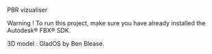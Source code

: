 PBR vizualiser

Warning !
To run this project, make sure you have already installed the Autodesk® FBX® SDK.

3D model : GladOS by Ben Blease.